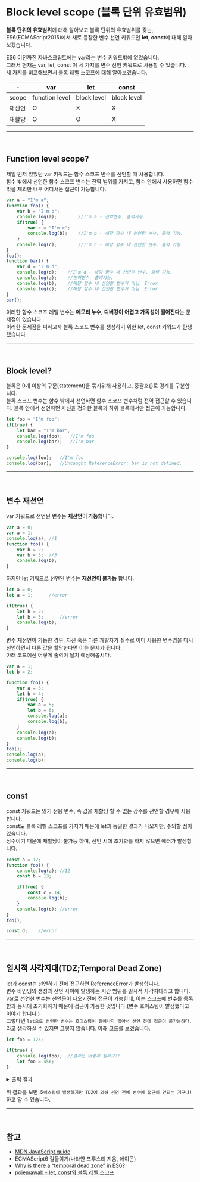 # Block level scope (블록 단위 유효범위)

**블록 단위의 유효범위**에 대해 알아보고 블록 단위의 유효범위를 갖는, ES6(ECMAScript2015)에서 새로 등장한 변수 선언 키워드인 **let, const**에 대해 알아보겠습니다.

ES6 이전까진 자바스크립트에는 **var**라는 변수 키워드밖에 없었습니다.  
그래서 현재는 var, let, const 이 세 가지를 변수 선언 키워드로 사용할 수 있습니다.  
세 가지를 비교해보면서 블록 레벨 스코프에 대해 알아보겠습니다.  

-| var | let | const
--|----|-------|-----
scope | function level | block level | block level
재선언  |  O | X | X
재할당 |  O | O | X
 ---
 <br>

## Function level scope?

제일 먼저 있었던 var 키워드는 함수 스코프 변수를 선언할 때 사용합니다.  
함수 밖에서 선언한 함수 스코프 변수는 전역 범위를 가지고, 함수 안에서 사용하면 함수 밖을 제외한 내부 어디서든 접근이 가능합니다.
 ```js
 var a = "I'm a";
 function foo() {
     var b = "I'm b";
     console.log(a);        //I'm a - 전역변수. 출력가능.
     if(true) {
         var c = "I'm c";
         console.log(b);    //I'm b - 해당 함수 내 선언한 변수. 출력 가능.
     }
     console.log(c);        //I'm c - 해당 함수 내 선언한 변수. 출력 가능.
 }
foo();
 function bar() {
     var d = "I'm d";
     console.log(d);    //I'm d - 해당 함수 내 선언한 변수. 출력 가능.
     console.log(a);    //전역변수. 출력가능.
     console.log(b);    //해당 함수 내 선언한 변수가 아님. Error
     console.log(c);    //해당 함수 내 선언한 변수가 아님. Error
 }
 bar();
 ```
 이러한 함수 스코프 레벨 변수는 **메모리 누수**, **디버깅이 어렵고 가독성이 떨어진다**는 문제점이 있습니다.  
 이러한 문제점을 피하고자 블록 스코프 변수를 생성하기 위한 let, const 키워드가 탄생했습니다.  
 
 ---
 <br>

## Block level?

블록은 0개 이상의 구문(statement)을 묶기위해 사용하고, 중괄호{}로 경계를 구분합니다.  
블록 스코프 변수는 함수 밖에서 선언하면 함수 스코프 변수처럼 전역 접근할 수 있습니다. 블록 안에서 선언하면 자신을 정의한 블록과 하위 블록에서만 접근이 가능합니다.

```js
let foo = "I'm foo";
if(true) {
    let bar = "I'm bar";
    console.log(foo);   //I'm foo
    console.log(bar);   //I'm bar
}

console.log(foo);   //I'm foo
console.log(bar);   //Uncaught ReferenceError: bar is not defined.
```
 ---
 <br>

## 변수 재선언

var 키워드로 선언된 변수는 **재선언이 가능**합니다.
```js
var a = 0;
var a = 1;
console.log(a); //1
function foo() {
    var b = 2;
    var b = 3;  //3
    console.log(b);
}
```

하지만 let 키워드로 선언된 변수는 **재선언이 불가능** 합니다.
```js
let a = 0;
let a = 1;      //error

if(true) {
    let b = 2;
    let b = 3;      //error
    console.log(b);
}
```

변수 재선언이 가능한 경우, 자신 혹은 다른 개발자가 실수로 이미 사용한 변수명을 다시 선언하면서 다른 값을 할당한다면 이는 문제가 됩니다.  
아래 코드에선 어떻게 출력이 될지 예상해봅시다.
```js
var a = 1;
let b = 2;

function foo() {
    var a = 3;
    let b = 4;
    if(true) {
        var a = 5;
        let b = 6;
        console.log(a);
        console.log(b);
    }
    console.log(a);
    console.log(b);
}
foo();
console.log(a);
console.log(b);
```
 ---
 <br>
 
 ## const

const 키워드는 읽기 전용 변수, 즉 값을 재할당 할 수 없는 상수를 선언할 경우에 사용합니다.    
const도 블록 레벨 스코프를 가지기 때문에 let과 동일한 결과가 나오지만, 주의할 점이 있습니다.  
상수이기 때문에 재할당이 불가능 하며, 선언 시에 초기화를 하지 않으면 에러가 발생합니다.

```js
const a = 12;
function foo() {
    console.log(a); //12
    const b = 13;

    if(true) {
        const c = 14;
        console.log(b);
    }
    console.log(c); //error
}
foo();

const d;    //error
```
---
<br>

## 일시적 사각지대(TDZ;Temporal Dead Zone)

let과 const는 선언하기 전에 접근하면 ReferenceError가 발생합니다.  
변수 바인딩의 생성과 선언 사이에 발생하는 시간 범위를 일시적 사각지대라고 합니다.  
var로 선언한 변수는 선언문이 나오기전에 접근이 가능한데, 이는 스코프에 변수를 등록함과 동시에 초기화하기 때문에 접근이 가능한 것입니다.(변수 호이스팅이 발생했다고 이야기 합니다.)  
그렇다면 `let으로 선언한 변수는 호이스팅이 일어나지 않아서 선언 전에 접근이 불가능하다.` 라고 생각하실 수 있지만 그렇지 않습니다. 아래 코드를 보겠습니다.
```js
let foo = 123;

if(true) {
    console.log(foo);  //결과는 어떻게 될까요?!
    let foo = 456;
}
```
<details>
<summary>출력 결과</summary>
<p>
console.log(foo)의 결과는 `ReferenceError`입니다. <strong>전역변수인 foo가 있는데 왜??</strong> 라고 생각하실수 있지만, let은 블록 레벨 스코프이기 때문에, if문으로 감싸준 블록에서 일단 지역 변수 foo를 스코프에 담습니다.<br> 그리고나서 실행단계에서 console.log(foo)를 실행할 때, 해당 스코프에 foo라는 변수가 등록되어 있으므로 접근하려 하지만 이 변수는 일시적 사각지대(TDZ)에 존재하기 때문에(등록은 되었지만 초기화 전이기 때문에) ReferenceError를 출력합니다.
</p>
</details>

위 결과를 보면 `호이스팅이 발생하지만 TDZ에 의해 선언 전에 변수에 접근이 안되는 거구나!` 하고 알 수 있습니다.




---
<br>


## 참고
- [MDN JavaScript guide](https://developer.mozilla.org/ko/docs/Web/JavaScript/Guide/Values,_variables,_and_literals#Declarations)  
- ECMAScript6 길들이기(나라얀 프루스티 지음, 에이콘)
- [Why is there a “temporal dead zone” in ES6?](http://2ality.com/2015/10/why-tdz.html)
- [poiemawab - let, const와 블록 레벨 스코프](https://poiemaweb.com/es6-block-scope)
